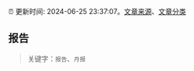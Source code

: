 :alarm_clock: 更新时间: 2024-06-25 23:37:07。[文章来源](/README.md)、[文章分类](/TAGS.md)

## 报告


> 关键字：`报告`、`月报`



